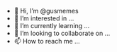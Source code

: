 - 👋 Hi, I’m @gusmemes
- 👀 I’m interested in ...
- 🌱 I’m currently learning ...
- 💞️ I’m looking to collaborate on ...
- 📫 How to reach me ...

<!---
gusmemes/gusmemes is a ✨ special ✨ repository because its `README.md` (this file) appears on your GitHub profile.
You can click the Preview link to take a look at your changes.
--->

